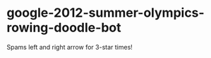 google-2012-summer-olympics-rowing-doodle-bot
=============================================

Spams left and right arrow for 3-star times!